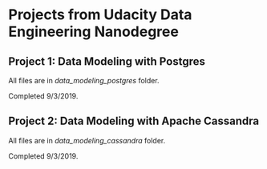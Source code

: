 # Projects from Udacity Data Engineering Nanodegree

## Project 1: Data Modeling with Postgres

All files are in *data_modeling_postgres* folder.

Completed 9/3/2019.

## Project 2: Data Modeling with Apache Cassandra

All files are in *data_modeling_cassandra* folder.

Completed 9/3/2019.

